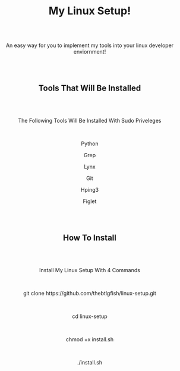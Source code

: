 <h1 align="center"> My Linux Setup! </h1>
<br> <br>
<p align="center"> An easy way for you to implement my tools into your linux developer enviornment! </p>
<br> <br>
<h2 align="center"> Tools That Will Be Installed </h2>
<br> <br>
<p align="center"> The Following Tools Will Be Installed With Sudo Priveleges</p>
<br>
<p align="center"> Python </p>
<p align="center"> Grep </p>
<p align="center"> Lynx </p>
<p align="center"> Git </p>
<p align="center"> Hping3 </p>
<p align="center"> Figlet </p>
<p align="center">  </p>
<p align="center">  </p>
<p align="center">  </p>
<br> <br>
<h2 align="center"> How To Install </h2>
<br> <br>
<p align="center"> Install My Linux Setup With 4 Commands </p> 
<br>
<p align="center"> git clone https://github.com/thebtlgfish/linux-setup.git </p>
<br>
<p align="center"> cd linux-setup </p>
<br>
<p align="center"> chmod +x install.sh </p>
<br>
<p align="center"> ./install.sh </p>
